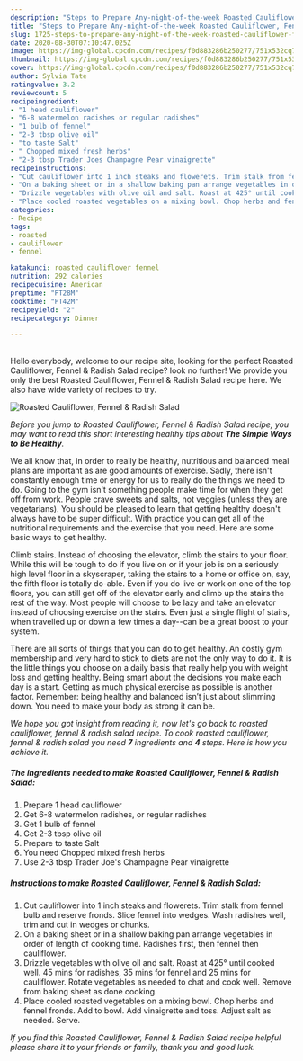 ```yaml
---
description: "Steps to Prepare Any-night-of-the-week Roasted Cauliflower, Fennel &amp;amp; Radish Salad"
title: "Steps to Prepare Any-night-of-the-week Roasted Cauliflower, Fennel &amp;amp; Radish Salad"
slug: 1725-steps-to-prepare-any-night-of-the-week-roasted-cauliflower-fennel-and-amp-radish-salad
date: 2020-08-30T07:10:47.025Z
image: https://img-global.cpcdn.com/recipes/f0d883286b250277/751x532cq70/roasted-cauliflower-fennel-radish-salad-recipe-main-photo.jpg
thumbnail: https://img-global.cpcdn.com/recipes/f0d883286b250277/751x532cq70/roasted-cauliflower-fennel-radish-salad-recipe-main-photo.jpg
cover: https://img-global.cpcdn.com/recipes/f0d883286b250277/751x532cq70/roasted-cauliflower-fennel-radish-salad-recipe-main-photo.jpg
author: Sylvia Tate
ratingvalue: 3.2
reviewcount: 5
recipeingredient:
- "1 head cauliflower"
- "6-8 watermelon radishes or regular radishes"
- "1 bulb of fennel"
- "2-3 tbsp olive oil"
- "to taste Salt"
- " Chopped mixed fresh herbs"
- "2-3 tbsp Trader Joes Champagne Pear vinaigrette"
recipeinstructions:
- "Cut cauliflower into 1 inch steaks and flowerets. Trim stalk from fennel bulb and reserve fronds. Slice fennel into wedges. Wash radishes well, trim and cut in wedges or chunks."
- "On a baking sheet or in a shallow baking pan arrange vegetables in order of length of cooking time. Radishes first, then fennel then cauliflower."
- "Drizzle vegetables with olive oil and salt. Roast at 425° until cooked well. 45 mins for radishes, 35 mins for fennel and 25 mins for cauliflower. Rotate vegetables as needed to chat and cook well. Remove from baking sheet as done cooking."
- "Place cooled roasted vegetables on a mixing bowl. Chop herbs and fennel fronds. Add to bowl. Add vinaigrette and toss. Adjust salt as needed. Serve."
categories:
- Recipe
tags:
- roasted
- cauliflower
- fennel

katakunci: roasted cauliflower fennel 
nutrition: 292 calories
recipecuisine: American
preptime: "PT28M"
cooktime: "PT42M"
recipeyield: "2"
recipecategory: Dinner

---
```

<br>
Hello everybody, welcome to our recipe site, looking for the perfect Roasted Cauliflower, Fennel &amp; Radish Salad recipe? look no further! We provide you only the best Roasted Cauliflower, Fennel &amp; Radish Salad recipe here. We also have wide variety of recipes to try.
<br>


![Roasted Cauliflower, Fennel &amp; Radish Salad](https://img-global.cpcdn.com/recipes/f0d883286b250277/751x532cq70/roasted-cauliflower-fennel-radish-salad-recipe-main-photo.jpg)

<i>Before you jump to Roasted Cauliflower, Fennel &amp; Radish Salad recipe, you may want to read this short interesting healthy tips about <strong>The Simple Ways to Be Healthy</strong>.</i>

We all know that, in order to really be healthy, nutritious and balanced meal plans are important as are good amounts of exercise. Sadly, there isn't constantly enough time or energy for us to really do the things we need to do. Going to the gym isn't something people make time for when they get off from work. People crave sweets and salts, not veggies (unless they are vegetarians). You should be pleased to learn that getting healthy doesn't always have to be super difficult. With practice you can get all of the nutritional requirements and the exercise that you need. Here are some basic ways to get healthy.

Climb stairs. Instead of choosing the elevator, climb the stairs to your floor. While this will be tough to do if you live on or if your job is on a seriously high level floor in a skyscraper, taking the stairs to a home or office on, say, the fifth floor is totally do-able. Even if you do live or work on one of the top floors, you can still get off of the elevator early and climb up the stairs the rest of the way. Most people will choose to be lazy and take an elevator instead of choosing exercise on the stairs. Even just a single flight of stairs, when travelled up or down a few times a day--can be a great boost to your system. 

There are all sorts of things that you can do to get healthy. An costly gym membership and very hard to stick to diets are not the only way to do it. It is the little things you choose on a daily basis that really help you with weight loss and getting healthy. Being smart about the decisions you make each day is a start. Getting as much physical exercise as possible is another factor. Remember: being healthy and balanced isn’t just about slimming down. You need to make your body as strong it can be. 


<i>We hope you got insight from reading it, now let's go back to roasted cauliflower, fennel &amp; radish salad recipe. To cook roasted cauliflower, fennel &amp; radish salad you need <strong>7</strong> ingredients and <strong>4</strong> steps. Here is how you achieve it.
</i>

##### The ingredients needed to make Roasted Cauliflower, Fennel &amp; Radish Salad:

1. Prepare 1 head cauliflower
1. Get 6-8 watermelon radishes, or regular radishes
1. Get 1 bulb of fennel
1. Get 2-3 tbsp olive oil
1. Prepare to taste Salt
1. You need  Chopped mixed fresh herbs
1. Use 2-3 tbsp Trader Joe&#39;s Champagne Pear vinaigrette


##### Instructions to make Roasted Cauliflower, Fennel &amp; Radish Salad:

1. Cut cauliflower into 1 inch steaks and flowerets. Trim stalk from fennel bulb and reserve fronds. Slice fennel into wedges. Wash radishes well, trim and cut in wedges or chunks.
1. On a baking sheet or in a shallow baking pan arrange vegetables in order of length of cooking time. Radishes first, then fennel then cauliflower.
1. Drizzle vegetables with olive oil and salt. Roast at 425° until cooked well. 45 mins for radishes, 35 mins for fennel and 25 mins for cauliflower. Rotate vegetables as needed to chat and cook well. Remove from baking sheet as done cooking.
1. Place cooled roasted vegetables on a mixing bowl. Chop herbs and fennel fronds. Add to bowl. Add vinaigrette and toss. Adjust salt as needed. Serve.


<i>If you find this Roasted Cauliflower, Fennel &amp; Radish Salad recipe helpful please share it to your friends or family, thank you and good luck.</i>
